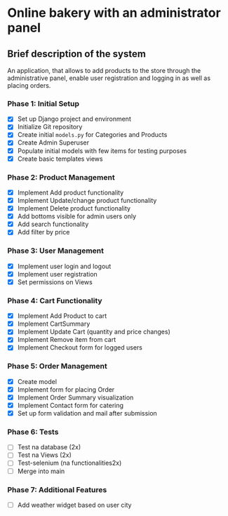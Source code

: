 # Online bakery with an administrator panel 

## Brief description of the system 
An application, that allows to add products to the store through the administrative panel, enable user registration and logging in as well as placing orders.


### Phase 1: Initial Setup
- [x] Set up Django project and environment
- [x] Initialize Git repository
- [x] Create initial `models.py` for Categories and Products
- [x] Create Admin Superuser
- [x] Populate initial models with few items for testing purposes
- [x] Create basic templates views 

### Phase 2: Product Management
- [X] Implement Add product functionality
- [X] Implement Update/change product functionality
- [X] Implement Delete product functionality
- [X] Add bottoms visible for admin users only
- [X] Add search functionality 
- [X] Add filter by price

### Phase 3: User Management

- [X] Implement user login and logout
- [X] Implement user registration
- [X] Set permissions on Views 

### Phase 4: Cart Functionality

- [X] Implement Add Product to cart
- [X] Implement CartSummary 
- [X] Implement Update Cart (quantity and price changes)
- [X] Implement Remove item from cart
- [X] Implement Checkout form for logged users

### Phase 5: Order Management
- [X] Create model
- [X] Implement form for placing Order
- [X] Implement Order Summary visualization
- [X] Implement Contact form for catering
- [X] Set up form validation and mail after submission

### Phase 6: Tests
- [ ] Test na database (2x)
- [ ] Test na Views (2x)
- [ ] Test-selenium (na functionalities2x)
- [ ] Merge into main

### Phase 7: Additional Features
- [ ] Add weather widget based on user city

